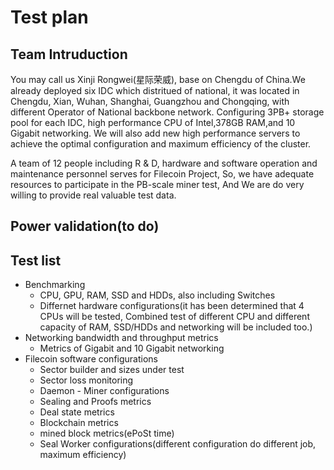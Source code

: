 # Test plan
## Team Intruduction
You may call us Xinji Rongwei(星际荣威), base on Chengdu of China.We already deployed six IDC which distritued of national, 
it was located in Chengdu, Xian, Wuhan, Shanghai, Guangzhou and Chongqing, 
with different Operator of National backbone network. Configuring 3PB+ storage pool for each IDC, 
high performance CPU of Intel,378GB RAM,and 10 Gigabit networking.
We will also add new high performance servers to achieve the optimal configuration and maximum efficiency of the cluster.

A team of 12 people including R & D, hardware and software operation and maintenance personnel serves for Filecoin Project,
So, we have adequate resources to participate in the PB-scale miner test, 
And We are do very willing to provide real valuable test data.
## Power validation(to do)

## Test list
- Benchmarking
  - CPU, GPU, RAM, SSD and HDDs, also including Switches
  - Differnet hardware configurations(it has been determined that 4 CPUs will be tested, Combined test of different CPU and different capacity of RAM,
  SSD/HDDs and networking will be included too.)
- Networking bandwidth and throughput metrics
  - Metrics of Gigabit and 10 Gigabit networking 
- Filecoin software configurations
  - Sector builder and sizes under test
  - Sector loss monitoring
  - Daemon - Miner configurations
  - Sealing and Proofs metrics
  - Deal state metrics
  - Blockchain metrics
  - mined block metrics(ePoSt time)
  - Seal Worker configurations(different configuration do different job, maximum efficiency)  


